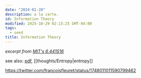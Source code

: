 ```yaml
---
date: "2024-01-20"
description: a la carte.
id: Information Theory
modified: 2025-10-29 02:15:25 GMT-04:00
tags:
  - seed
title: Information Theory
---
```


_excerpt from [MIT's 6.441S16](https://ocw.mit.edu/courses/6-441-information-theory-spring-2016/resources/mit6_441s16_course_notes/)_

see also: [pdf](https://fleuret.org/public/EN_essays/fleuret-inf-theory-2024.pdf), [[thoughts/Entropy|entropy]]

https://twitter.com/francoisfleuret/status/1748011011590799462
